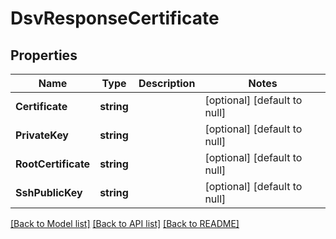 # DsvResponseCertificate

## Properties
Name | Type | Description | Notes
------------ | ------------- | ------------- | -------------
**Certificate** | **string** |  | [optional] [default to null]
**PrivateKey** | **string** |  | [optional] [default to null]
**RootCertificate** | **string** |  | [optional] [default to null]
**SshPublicKey** | **string** |  | [optional] [default to null]

[[Back to Model list]](../README.md#documentation-for-models) [[Back to API list]](../README.md#documentation-for-api-endpoints) [[Back to README]](../README.md)


